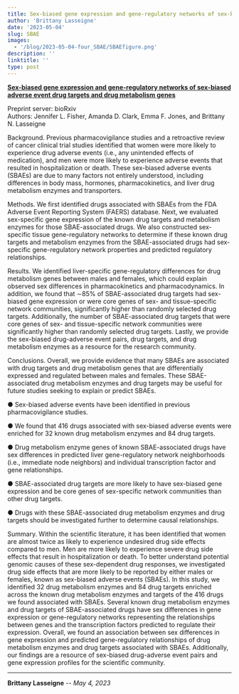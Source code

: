 ```yaml
---
title: Sex-biased gene expression and gene-regulatory networks of sex-biased adverse event drug targets and drug metabolism genes Preprint
author: 'Brittany Lasseigne'
date: '2023-05-04'
slug: SBAE
images: 
  - '/blog/2023-05-04-four_SBAE/SBAEfigure.png'
description: ''
linktitle: ''
type: post
---
```


__<a href="https://www.biorxiv.org/content/10.1101/2023.05.23.541950" target="_blank">Sex-biased gene expression and gene-regulatory networks of sex-biased adverse event drug targets and drug metabolism genes</a>__

Preprint server: bioRxiv<br>
Authors: Jennifer L. Fisher, Amanda D. Clark, Emma F. Jones, and Brittany N. Lasseigne

Background. Previous pharmacovigilance studies and a retroactive review of cancer clinical trial studies identified that women were more likely to experience drug adverse events (i.e., any unintended effects of medication), and men were more likely to experience adverse events that resulted in hospitalization or death. These sex-biased adverse events (SBAEs) are due to many factors not entirely understood, including differences in body mass, hormones, pharmacokinetics, and liver drug metabolism enzymes and transporters.

Methods. We first identified drugs associated with SBAEs from the FDA Adverse Event Reporting System (FAERS) database. Next, we evaluated sex-specific gene expression of the known drug targets and metabolism enzymes for those SBAE-associated drugs. We also constructed sex-specific tissue gene-regulatory networks to determine if these known drug targets and metabolism enzymes from the SBAE-associated drugs had sex-specific gene-regulatory network properties and predicted regulatory relationships.

Results. We identified liver-specific gene-regulatory differences for drug metabolism genes between males and females, which could explain observed sex differences in pharmacokinetics and pharmacodynamics. In addition, we found that ∼85% of SBAE-associated drug targets had sex-biased gene expression or were core genes of sex- and tissue-specific network communities, significantly higher than randomly selected drug targets. Additionally, the number of SBAE-associated drug targets that were core genes of sex- and tissue-specific network communities were significantly higher than randomly selected drug targets. Lastly, we provide the sex-biased drug-adverse event pairs, drug targets, and drug metabolism enzymes as a resource for the research community.

Conclusions. Overall, we provide evidence that many SBAEs are associated with drug targets and drug metabolism genes that are differentially expressed and regulated between males and females. These SBAE-associated drug metabolism enzymes and drug targets may be useful for future studies seeking to explain or predict SBAEs.

● Sex-biased adverse events have been identified in previous pharmacovigilance studies.

● We found that 416 drugs associated with sex-biased adverse events were enriched for 32 known drug metabolism enzymes and 84 drug targets.

● Drug metabolism enzyme genes of known SBAE-associated drugs have sex differences in predicted liver gene-regulatory network neighborhoods (i.e., immediate node neighbors) and individual transcription factor and gene relationships.

● SBAE-associated drug targets are more likely to have sex-biased gene expression and be core genes of sex-specific network communities than other drug targets.

● Drugs with these SBAE-associated drug metabolism enzymes and drug targets should be investigated further to determine causal relationships.

Summary. Within the scientific literature, it has been identified that women are almost twice as likely to experience undesired drug side effects compared to men. Men are more likely to experience severe drug side effects that result in hospitalization or death. To better understand potential genomic causes of these sex-dependent drug responses, we investigated drug side effects that are more likely to be reported by either males or females, known as sex-biased adverse events (SBAEs). In this study, we identified 32 drug metabolism enzymes and 84 drug targets enriched across the known drug metabolism enzymes and targets of the 416 drugs we found associated with SBAEs. Several known drug metabolism enzymes and drug targets of SBAE-associated drugs have sex differences in gene expression or gene-regulatory networks representing the relationships between genes and the transcription factors predicted to regulate their expression. Overall, we found an association between sex differences in gene expression and predicted gene-regulatory relationships of drug metabolism enzymes and drug targets associated with SBAEs. Additionally, our findings are a resource of sex-biased drug-adverse event pairs and gene expression profiles for the scientific community.


---
**Brittany Lasseigne** -- _May 4, 2023_<br>